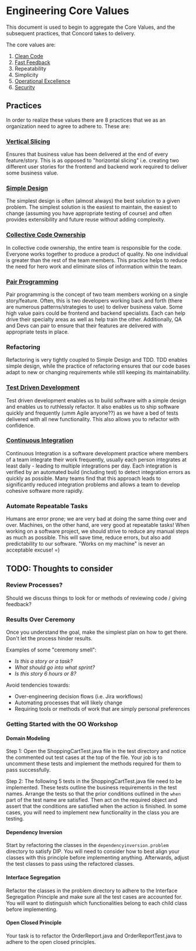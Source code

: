 # Engineering Core Values

This document is used to begin to aggregate the Core Values, and the subsequent practices, that Concord takes to delivery.

The core values are:

1. [Clean Code](/corevalues/cleancode/cleancode.md)
2. [Fast Feedback](/corevalues/fastfeedback/fastfeedback.md)
3. Repeatability
4. Simplicity
5. [Operational Excellence](/corevalues/operationallyready/operationally-ready.md)
6. [Security](/corevalues/security/security.md)

## Practices

In order to realize these values there are 8 practices that we as an organization need to agree to adhere to. These are:

### [Vertical Slicing](practices/verticalSlicing/readme.md)

Ensures that business value has been delivered at the end of every feature/story. This is as opposed to "horizontal slicing" i.e. creating two different user stories for the frontend and backend work required to deliver some business value.

### [Simple Design](practices/simpleDesign/readme.md)

The simplest design is often (almost always) the best solution to a given problem. The simplest solution is the easiest to maintain, the easiest to change (assuming you have appropriate testing of course) and often provides extensibility and future reuse without adding complexity.

### [Collective Code Ownership](practices/collectiveCode/readme.md)

In collective code ownership, the entire team is responsible for the code. Everyone works together to produce a product of quality. No one individual is greater than the rest of the team members. This practice helps to reduce the need for hero work and eliminate silos of information within the team.

### [Pair Programming](practices/pairProgramming/readme.md)

Pair programming is the concept of two team members working on a single story/feature. Often, this is two developers working back and forth (there are numerous patterns/strategies to use) to deliver business value. Some high value pairs could be frontend and backend specialists. Each can help drive their specialty areas as well as help train the other. Additionally, QA and Devs can pair to ensure that their features are delivered with appropriate tests in place.

### Refactoring

Refactoring is very tightly coupled to Simple Design and TDD. TDD enables simple design, while the practice of refactoring ensures that our code bases adapt to new or changing requirements while still keeping its maintainability.

### [Test Driven Development](practices/tdd/readme.md)

Test driven development enables us to build software with a simple design and enables us to ruthlessly refactor. It also enables us to ship software quickly and frequently (umm Agile anyone??) as we have a bed of tests delivered with all new functionality. This also allows you to refactor with confidence.

### [Continuous Integration](practices/cicd/readme.md)

Continuous Integration is a software development practice where members of a team integrate their work frequently, usually each person integrates at least daily - leading to multiple integrations per day. Each integration is verified by an automated build (including test) to detect integration errors as quickly as possible. Many teams find that this approach leads to significantly reduced integration problems and allows a team to develop cohesive software more rapidly.

### Automate Repeatable Tasks

Humans are error prone; we are very bad at doing the same thing over and over. Machines, on the other hand, are very good at repeatable tasks! When working on a software project, we should strive to reduce any manual steps as much as possible. This will save time, reduce errors, but also add predictability to our software. "Works on my machine" is never an acceptable excuse! =)

## TODO: Thoughts to consider

### Review Processes?

Should we discuss things to look for or methods of reviewing code / giving feedback?

### Results Over Ceremony

Once you understand the goal, make the simplest plan on how to get there. Don't let the process hinder results.

Examples of some "ceremony smell":

- *Is this a story or a task?*
- *What should go into what sprint?*
- *Is this story 6 hours or 8?*

Avoid tendencies towards:

- Over-engineering decision flows (i.e. Jira workflows)
- Automating processes that will likely change
- Requiring tools or methods of work that are simply personal preferences

### Getting Started with the OO Workshop

#### Domain Modeling

Step 1: Open the ShoppingCartTest.java file in the test directory and notice the commented out test cases at the top of the file.
Your job is to uncomment these tests and implement the methods required for them to pass successfully.

Step 2: The following 5 tests in the ShoppingCartTest.java file need to be implemented.
These tests outline the business requirements in the test names.
Arrange the tests so that the prior conditions outlined in the `when` part of the test name are satisfied.
Then act on the required object and assert that the conditions are satisfied when the action is finished.
In some cases, you will need to implement new functionality in the class you are testing.

#### Dependency Inversion

Start by refactoring the classes in the `dependencyinversion.problem` directory to satisfy DIP.
You will need to consider how to best align your classes with this principle before implementing anything.
Afterwards, adjust the test classes to pass using the refactored classes.

#### Interface Segregation

Refactor the classes in the problem directory to adhere to the Interface Segregation Principle and make sure all the test cases are accounted for.
You will want to distinguish which functionalities belong to each child class before implementing.

#### Open Closed Principle

Your task is to refactor the OrderReport.java and OrderReportTest.java to adhere to the open closed principles.
